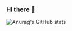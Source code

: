 ### Hi there 👋

<!-- ![Anurag's GitHub stats](https://github-readme-stats.vercel.app/api?username=starguys&show_icons=true&theme=dark) -->
<!-- ![Anurag's GitHub stats](https://github-readme-stats.vercel.app/api?username=starguys&show_icons=true&theme=radical) -->
![Anurag's GitHub stats](https://github-readme-stats.vercel.app/api?username=starguys&show_icons=true&theme=merko)
<!-- ![Anurag's GitHub stats](https://github-readme-stats.vercel.app/api?username=starguys&show_icons=true&theme=gruvbox) -->
<!-- ![Anurag's GitHub stats](https://github-readme-stats.vercel.app/api?username=starguys&show_icons=true&theme=tokyonight) -->
<!-- ![Anurag's GitHub stats](https://github-readme-stats.vercel.app/api?username=starguys&show_icons=true&theme=onedark) -->
<!-- ![Anurag's GitHub stats](https://github-readme-stats.vercel.app/api?username=starguys&show_icons=true&theme=cobalt) -->
<!-- ![Anurag's GitHub stats](https://github-readme-stats.vercel.app/api?username=starguys&show_icons=true&theme=synthwave) -->
<!-- ![Anurag's GitHub stats](https://github-readme-stats.vercel.app/api?username=starguys&show_icons=true&theme=highcontrast) -->
<!-- ![Anurag's GitHub stats](https://github-readme-stats.vercel.app/api?username=starguys&show_icons=true&theme=dracula) -->

<!--
**starguys/starguys** is a ✨ _special_ ✨ repository because its `README.md` (this file) appears on your GitHub profile.

Here are some ideas to get you started:

- 🔭 I’m currently working on ...
- 🌱 I’m currently learning ...
- 👯 I’m looking to collaborate on ...
- 🤔 I’m looking for help with ...
- 💬 Ask me about ...
- 📫 How to reach me: ...
- 😄 Pronouns: ...
- ⚡ Fun fact: ...
-->

